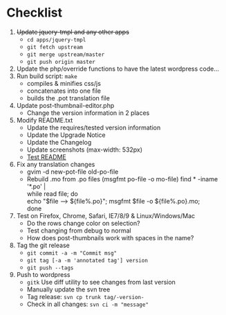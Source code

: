 # Checklist

1. ~~Update jquery-tmpl and any other apps~~
   * `cd apps/jquery-tmpl`
   * `git fetch upstream`
   * `git merge upstream/master`
   * `git push origin master`
1. Update the php/override functions to have the latest wordpress code...
2. Run build script: `make`
   * compiles & minifies css/js 
   * concatenates into one file
   * builds the .pot translation file
3. Update post-thumbnail-editor.php
   * Change the version information in 2 places
4. Modify README.txt
   * Update the requires/tested version information
   * Update the Upgrade Notice
   * Update the Changelog
   * Update screenshots (max-width: 532px)
   * [Test README](http://wordpress.org/extend/plugins/about/validator/)
5. Fix any translation changes
   * gvim -d new-pot-file old-po-file
   * Rebuild .mo from .po files (msgfmt po-file -o mo-file)
        find * -iname '*.po' | \
        while read file; do \
           echo "$file --> ${file%.po}"; msgfmt $file -o ${file%.po}.mo; \
        done
6. Test on Firefox, Chrome, Safari, IE7/8/9 & Linux/Windows/Mac
   * Do the rows change color on selection?
   * Test changing from debug to normal
   * How does post-thumbnails work with spaces in the name?
7. Tag the git release
   * `git commit -a -m "Commit msg"`
   * `git tag [-a -m 'annotated tag'] version`
   * `git push --tags`
8. Push to wordpress
   * `gitk` Use diff utility to see changes from last version
   * Manually update the svn tree
   * Tag release: `svn cp trunk tag/-version-`
   * Check in all changes: `svn ci -m "message"`

